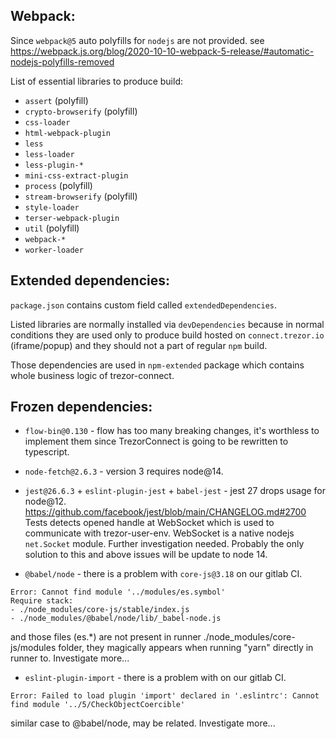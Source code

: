 ## Webpack:

Since `webpack@5` auto polyfills for `nodejs` are not provided.
see https://webpack.js.org/blog/2020-10-10-webpack-5-release/#automatic-nodejs-polyfills-removed

List of essential libraries to produce build:

- `assert` (polyfill)
- `crypto-browserify` (polyfill)
- `css-loader`
- `html-webpack-plugin`
- `less`
- `less-loader`
- `less-plugin-*`
- `mini-css-extract-plugin`
- `process` (polyfill)
- `stream-browserify` (polyfill)
- `style-loader`
- `terser-webpack-plugin`
- `util` (polyfill)
- `webpack-*`
- `worker-loader`

## Extended dependencies:

`package.json` contains custom field called `extendedDependencies`.

Listed libraries are normally installed via `devDependencies` because in normal conditions they are used only to produce build hosted on `connect.trezor.io` (iframe/popup) and they should not a part of regular `npm` build.

Those dependencies are used in `npm-extended` package which contains whole business logic of trezor-connect.


## Frozen dependencies:

- `flow-bin@0.130` - flow has too many breaking changes, it's worthless to implement them since TrezorConnect is going to be rewritten to typescript.

- `node-fetch@2.6.3` - version 3 requires node@14.

- `jest@26.6.3` + `eslint-plugin-jest` + `babel-jest` - jest 27 drops usage for node@12. https://github.com/facebook/jest/blob/main/CHANGELOG.md#2700 Tests detects opened handle at WebSocket which is used to communicate with trezor-user-env. WebSocket is a native nodejs `net.Socket` module. Further investigation needed. Probably the only solution to this and above issues will be update to node 14.

- `@babel/node` - there is a problem with `core-js@3.18` on our gitlab CI.
```
Error: Cannot find module '../modules/es.symbol'
Require stack:
- ./node_modules/core-js/stable/index.js
- ./node_modules/@babel/node/lib/_babel-node.js
```
and those files (es.*) are not present in runner ./node_modules/core-js/modules folder, they magically appears when running "yarn" directly in runner to. Investigate more...

- `eslint-plugin-import` - there is a problem with on our gitlab CI.
```
Error: Failed to load plugin 'import' declared in '.eslintrc': Cannot find module '../5/CheckObjectCoercible'
```
similar case to @babel/node, may be related. Investigate more...
